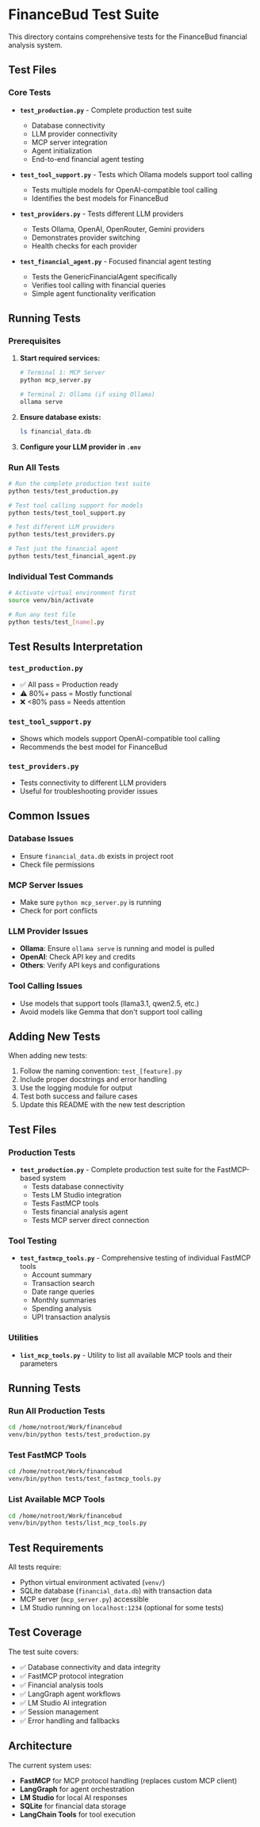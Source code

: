 # FinanceBud Test Suite

This directory contains comprehensive tests for the FinanceBud financial analysis system.

## Test Files

### Core Tests

- **`test_production.py`** - Complete production test suite
  - Database connectivity
  - LLM provider connectivity  
  - MCP server integration
  - Agent initialization
  - End-to-end financial agent testing

- **`test_tool_support.py`** - Tests which Ollama models support tool calling
  - Tests multiple models for OpenAI-compatible tool calling
  - Identifies the best models for FinanceBud

- **`test_providers.py`** - Tests different LLM providers
  - Tests Ollama, OpenAI, OpenRouter, Gemini providers
  - Demonstrates provider switching
  - Health checks for each provider

- **`test_financial_agent.py`** - Focused financial agent testing
  - Tests the GenericFinancialAgent specifically
  - Verifies tool calling with financial queries
  - Simple agent functionality verification

## Running Tests

### Prerequisites

1. **Start required services:**
   ```bash
   # Terminal 1: MCP Server
   python mcp_server.py
   
   # Terminal 2: Ollama (if using Ollama)
   ollama serve
   ```

2. **Ensure database exists:**
   ```bash
   ls financial_data.db
   ```

3. **Configure your LLM provider in `.env`**

### Run All Tests

```bash
# Run the complete production test suite
python tests/test_production.py

# Test tool calling support for models
python tests/test_tool_support.py

# Test different LLM providers
python tests/test_providers.py

# Test just the financial agent
python tests/test_financial_agent.py
```

### Individual Test Commands

```bash
# Activate virtual environment first
source venv/bin/activate

# Run any test file
python tests/test_[name].py
```

## Test Results Interpretation

### `test_production.py`
- ✅ All pass = Production ready
- ⚠️  80%+ pass = Mostly functional  
- ❌ <80% pass = Needs attention

### `test_tool_support.py`
- Shows which models support OpenAI-compatible tool calling
- Recommends the best model for FinanceBud

### `test_providers.py`
- Tests connectivity to different LLM providers
- Useful for troubleshooting provider issues

## Common Issues

### Database Issues
- Ensure `financial_data.db` exists in project root
- Check file permissions

### MCP Server Issues  
- Make sure `python mcp_server.py` is running
- Check for port conflicts

### LLM Provider Issues
- **Ollama**: Ensure `ollama serve` is running and model is pulled
- **OpenAI**: Check API key and credits
- **Others**: Verify API keys and configurations

### Tool Calling Issues
- Use models that support tools (llama3.1, qwen2.5, etc.)
- Avoid models like Gemma that don't support tool calling

## Adding New Tests

When adding new tests:

1. Follow the naming convention: `test_[feature].py`
2. Include proper docstrings and error handling
3. Use the logging module for output
4. Test both success and failure cases
5. Update this README with the new test description

## Test Files

### Production Tests
- **`test_production.py`** - Complete production test suite for the FastMCP-based system
  - Tests database connectivity
  - Tests LM Studio integration  
  - Tests FastMCP tools
  - Tests financial analysis agent
  - Tests MCP server direct connection

### Tool Testing
- **`test_fastmcp_tools.py`** - Comprehensive testing of individual FastMCP tools
  - Account summary
  - Transaction search
  - Date range queries
  - Monthly summaries
  - Spending analysis
  - UPI transaction analysis

### Utilities
- **`list_mcp_tools.py`** - Utility to list all available MCP tools and their parameters

## Running Tests

### Run All Production Tests
```bash
cd /home/notroot/Work/financebud
venv/bin/python tests/test_production.py
```

### Test FastMCP Tools
```bash
cd /home/notroot/Work/financebud
venv/bin/python tests/test_fastmcp_tools.py
```

### List Available MCP Tools
```bash
cd /home/notroot/Work/financebud
venv/bin/python tests/list_mcp_tools.py
```

## Test Requirements

All tests require:
- Python virtual environment activated (`venv/`)
- SQLite database (`financial_data.db`) with transaction data
- MCP server (`mcp_server.py`) accessible
- LM Studio running on `localhost:1234` (optional for some tests)

## Test Coverage

The test suite covers:
- ✅ Database connectivity and data integrity
- ✅ FastMCP protocol integration
- ✅ Financial analysis tools
- ✅ LangGraph agent workflows
- ✅ LM Studio AI integration
- ✅ Session management
- ✅ Error handling and fallbacks

## Architecture

The current system uses:
- **FastMCP** for MCP protocol handling (replaces custom MCP client)
- **LangGraph** for agent orchestration
- **LM Studio** for local AI responses
- **SQLite** for financial data storage
- **LangChain Tools** for tool execution
